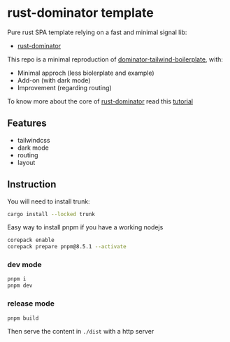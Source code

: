 # rust-dominator template

Pure rust SPA template relying on a fast and minimal signal lib:

* [rust-dominator](https://github.com/Pauan/rust-dominator)

This repo is a minimal reproduction of [dominator-tailwind-boilerplate](https://github.com/dakom/dominator-tailwind-boilerplate), with:

* Minimal approch (less biolerplate and example)
* Add-on (with dark mode)
* Improvement (regarding routing)

To know more about the core of [rust-dominator](https://github.com/Pauan/rust-dominator) read this [tutorial](https://docs.rs/futures-signals/0.3.32/futures_signals/tutorial/index.html)

## Features

* tailwindcss
* dark mode
* routing
* layout

## Instruction

You will need to install trunk:

```sh
cargo install --locked trunk
```

Easy way to install pnpm if you have a working nodejs

```sh
corepack enable
corepack prepare pnpm@8.5.1 --activate
```

### dev mode

```sh
pnpm i
pnpm dev
```

### release mode

```sh
pnpm build
```

Then serve the content in `./dist` with a http server
